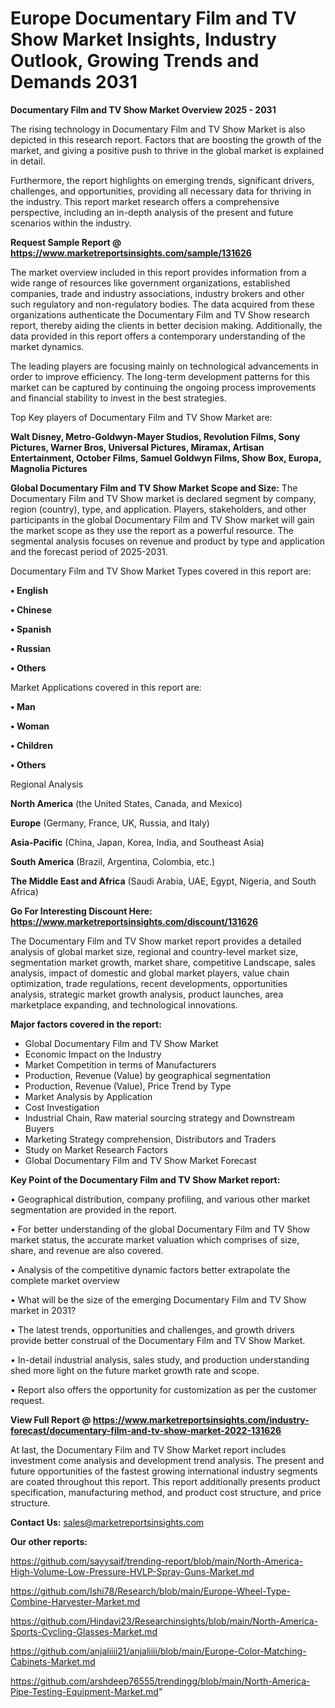 # Europe Documentary Film and TV Show Market Insights, Industry Outlook, Growing Trends and Demands 2031

<Strong> Documentary Film and TV Show Market Overview 2025 - 2031</strong>

The rising technology in Documentary Film and TV Show Market is also depicted in this research report. Factors that are boosting the growth of the market, and giving a positive push to thrive in the global market is explained in detail.

Furthermore, the report highlights on emerging trends, significant drivers, challenges, and opportunities, providing all necessary data for thriving in the industry. This report market research offers a comprehensive perspective, including an in-depth analysis of the present and future scenarios within the industry.

<strong>Request Sample Report @ <a href=https://www.marketreportsinsights.com/sample/131626>https://www.marketreportsinsights.com/sample/131626</a></strong>

The market overview included in this report provides information from a wide range of resources like government organizations, established companies, trade and industry associations, industry brokers and other such regulatory and non-regulatory bodies. The data acquired from these organizations authenticate the Documentary Film and TV Show research report, thereby aiding the clients in better decision making. Additionally, the data provided in this report offers a contemporary understanding of the market dynamics.

The leading players are focusing mainly on technological advancements in order to improve efficiency. The long-term development patterns for this market can be captured by continuing the ongoing process improvements and financial stability to invest in the best strategies.

Top Key players of Documentary Film and TV Show Market are:

<strong>Walt Disney, Metro-Goldwyn-Mayer Studios, Revolution Films, Sony Pictures, Warner Bros, Universal Pictures, Miramax, Artisan Entertainment, October Films, Samuel Goldwyn Films, Show Box, Europa, Magnolia Pictures</strong>

<strong><b>Global Documentary Film and TV Show Market Scope and Size:</b></strong>
The Documentary Film and TV Show market is declared segment by company, region (country), type, and application. Players, stakeholders, and other participants in the global Documentary Film and TV Show market will gain the market scope as they use the report as a powerful resource. The segmental analysis focuses on revenue and product by type and application and the forecast period of 2025-2031.

Documentary Film and TV Show Market Types covered in this report are:

<strong>• English

• Chinese

• Spanish

• Russian

• Others</strong>

Market Applications covered in this report are:

<strong>• Man

• Woman

• Children

• Others</strong> 

Regional Analysis

<strong>North America</strong> (the United States, Canada, and Mexico)

<strong>Europe</strong> (Germany, France, UK, Russia, and Italy)

<strong>Asia-Pacific</strong> (China, Japan, Korea, India, and Southeast Asia)

<strong>South America</strong> (Brazil, Argentina, Colombia, etc.)

<strong>The Middle East and Africa</strong> (Saudi Arabia, UAE, Egypt, Nigeria, and South Africa)

<strong>Go For Interesting Discount Here: <a href=https://www.marketreportsinsights.com/discount/131626>https://www.marketreportsinsights.com/discount/131626</a></strong>

The Documentary Film and TV Show market report provides a detailed analysis of global market size, regional and country-level market size, segmentation market growth, market share, competitive Landscape, sales analysis, impact of domestic and global market players, value chain optimization, trade regulations, recent developments, opportunities analysis, strategic market growth analysis, product launches, area marketplace expanding, and technological innovations.

<strong><b>Major factors covered in the report:</b></strong>
<ul>
  <li>Global Documentary Film and TV Show Market </li>
  <li>Economic Impact on the Industry</li>
  <li>Market Competition in terms of Manufacturers</li>
  <li>Production, Revenue (Value) by geographical segmentation</li>
  <li>Production, Revenue (Value), Price Trend by Type</li>
  <li>Market Analysis by Application</li>
  <li>Cost Investigation</li>
  <li>Industrial Chain, Raw material sourcing strategy and Downstream Buyers</li>
  <li>Marketing Strategy comprehension, Distributors and Traders</li>
  <li>Study on Market Research Factors</li>
  <li>Global Documentary Film and TV Show Market Forecast</li>
</ul>

<strong><b>Key Point of the Documentary Film and TV Show Market report:</b></strong>

• Geographical distribution, company profiling, and various other market segmentation are provided in the report.

• For better understanding of the global Documentary Film and TV Show market status, the accurate market valuation which comprises of size, share, and revenue are also covered.

• Analysis of the competitive dynamic factors better extrapolate the complete market overview

• What will be the size of the emerging Documentary Film and TV Show market in 2031?

• The latest trends, opportunities and challenges, and growth drivers provide better construal of the Documentary Film and TV Show Market.

• In-detail industrial analysis, sales study, and production understanding shed more light on the future market growth rate and scope.

• Report also offers the opportunity for customization as per the customer request.

<strong><b>View Full Report @ <a href=https://www.marketreportsinsights.com/industry-forecast/documentary-film-and-tv-show-market-2022-131626>https://www.marketreportsinsights.com/industry-forecast/documentary-film-and-tv-show-market-2022-131626</a></b></strong>


At last, the Documentary Film and TV Show Market report includes investment come analysis and development trend analysis. The present and future opportunities of the fastest growing international industry segments are coated throughout this report. This report additionally presents product specification, manufacturing method, and product cost structure, and price structure.

<strong>Contact Us:</strong>
sales@marketreportsinsights.com

<strong>Our other reports:</strong>

<a href=https://github.com/sayysaif/trending-report/blob/main/North-America-High-Volume-Low-Pressure-HVLP-Spray-Guns-Market.md>https://github.com/sayysaif/trending-report/blob/main/North-America-High-Volume-Low-Pressure-HVLP-Spray-Guns-Market.md</a>

<a href=https://github.com/Ishi78/Research/blob/main/Europe-Wheel-Type-Combine-Harvester-Market.md>https://github.com/Ishi78/Research/blob/main/Europe-Wheel-Type-Combine-Harvester-Market.md</a>

<a href=https://github.com/Hindavi23/Researchinsights/blob/main/North-America-Sports-Cycling-Glasses-Market.md>https://github.com/Hindavi23/Researchinsights/blob/main/North-America-Sports-Cycling-Glasses-Market.md</a>

<a href=https://github.com/anjaliiii21/anjaliiii/blob/main/Europe-Color-Matching-Cabinets-Market.md>https://github.com/anjaliiii21/anjaliiii/blob/main/Europe-Color-Matching-Cabinets-Market.md</a>

<a href=https://github.com/arshdeep76555/trendingg/blob/main/North-America-Pipe-Testing-Equipment-Market.md>https://github.com/arshdeep76555/trendingg/blob/main/North-America-Pipe-Testing-Equipment-Market.md</a>"
